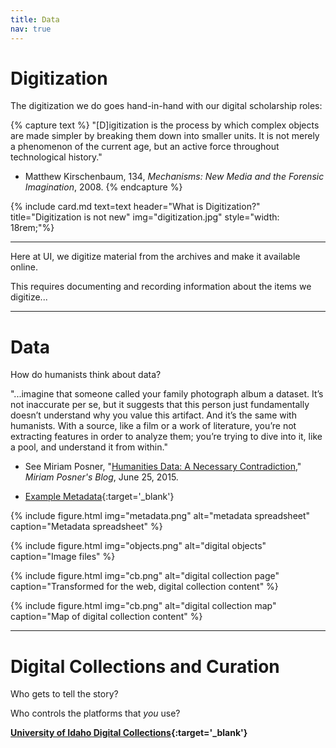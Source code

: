 ```yaml
---
title: Data
nav: true
---
```


# Digitization

The digitization we do goes hand-in-hand with our digital scholarship roles:

{% capture text %}
"[D]igitization is the process by which complex objects are made simpler by breaking them down into smaller units. It is not merely a phenomenon of the current age, but an active force throughout technological history."
- Matthew Kirschenbaum, 134, *Mechanisms: New Media and the Forensic Imagination*, 2008.
{% endcapture %}
<div class="row justify-content-center">{% include card.md text=text header="What is Digitization?" title="Digitization is not new" img="digitization.jpg" style="width: 18rem;"%}</div>

***

Here at UI, we digitize material from the archives and make it available online.

This requires documenting and recording information about the items we digitize...

***

# Data

How do humanists think about data?

"...imagine that someone called your family photograph album a dataset. It’s not inaccurate per se, but it suggests that this person just fundamentally doesn’t understand why you value this artifact. And it’s the same with humanists. With a source, like a film or a work of literature, you’re not extracting features in order to analyze them; you’re trying to dive into it, like a pool, and understand it from within."
- See Miriam Posner, "[Humanities Data: A Necessary Contradiction](https://miriamposner.com/blog/humanities-data-a-necessary-contradiction/)," *Miriam Posner's Blog*, June 25, 2015.

- [Example Metadata](https://drive.google.com/open?id=1x48Te3duPAxh53foEihQVKTfCKUjaCCbH7TrMMd_yU4){:target='_blank'}

{% include figure.html img="metadata.png" alt="metadata spreadsheet" caption="Metadata spreadsheet" %}

{% include figure.html img="objects.png" alt="digital objects" caption="Image files" %}

{% include figure.html img="cb.png" alt="digital collection page" caption="Transformed for the web, digital collection content" %}

{% include figure.html img="cb.png" alt="digital collection map" caption="Map of digital collection content" %}

***

# Digital Collections and Curation

Who gets to tell the story?

Who controls the platforms that *you* use?

**[University of Idaho Digital Collections](https://www.lib.uidaho.edu/digital/){:target='_blank'}**
